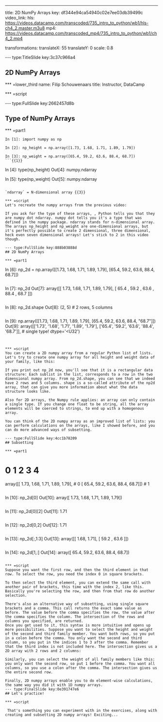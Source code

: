 ---
title: 2D NumPy Arrays
key: df344e94ca54940c02e7ee03db39499c
video_link:
    hls: https://videos.datacamp.com/transcoded/735_intro_to_python/wb1/hls-ch4_2.master.m3u8
    mp4: https://videos.datacamp.com/transcoded_mp4/735_intro_to_python/wb1/ch4_2.mp4

transformations:
    translateX: 55
    translateY: 0
    scale: 0.8

--- type:TitleSlide key:3c37c966a4
## 2D NumPy Arrays

*** =lower_third
name: Filip Schouwenaars
title: Instructor, DataCamp

*** =script


--- type:FullSlide key:2662457d8b
## Type of NumPy Arrays

*** =part1
```
In [1]: import numpy as np

In [2]: np_height = np.array([1.73, 1.68, 1.71, 1.89, 1.79])

In [3]: np_weight = np.array([65.4, 59.2, 63.6, 88.4, 68.7])
```{{1}}
```
In [4]: type(np_height)
Out[4]: numpy.ndarray

In [5]: type(np_weight)
Out[5]: numpy.ndarray
```{{2}}

`ndarray` = N-dimensional array {{3}}

*** =script
Let's recreate the numpy arrays from the previous video:

If you ask for the type of these arrays, , Python tells you that they are numpy dot ndarray. numpy dot tells you it's a type that was defined in the numpy package. ndarray stands for n-dimensional array. The arrays np_height and np_weight are one-dimensional arrays, but it's perfectly possible to create 2 dimensional, three dimensional, heck even seven dimensional arrays! Let's stick to 2 in this video though.

--- type:FullSlide key:888b03888d
## 2D NumPy Arrays

*** =part1
```
In [6]: np_2d = np.array([[1.73, 1.68, 1.71, 1.89, 1.79],
                          [65.4, 59.2, 63.6, 88.4, 68.7]])
``` {{1}}
```
In [7]: np_2d
Out[7]:
array([[  1.73,   1.68,   1.71,   1.89,   1.79],
       [ 65.4 ,  59.2 ,  63.6 ,  88.4 ,  68.7 ]])
```{{2}}
```
In [8]: np_2d.shape
Out[8]: (2, 5)    # 2 rows, 5 columns
```{{3}}
```
In [9]: np.array([[1.73, 1.68, 1.71, 1.89, 1.79],
                  [65.4, 59.2, 63.6, 88.4, "68.7"]])
Out[9]:
array([['1.73', '1.68', '1.71', '1.89', '1.79'],
       ['65.4', '59.2', '63.6', '88.4', '68.7']],     # single type!
      dtype='<U32')
```{{4}}


*** =script
You can create a 2D numpy array from a regular Python list of lists. Let's try to create one numpy array for all height and weight data of your family, like this:

If you print out np_2d now, you'll see that it is a rectangular data structure: Each sublist in the list, corresponds to a row in the two dimensional numpy array. From np_2d.shape, you can see that we indeed have 2 rows and 5 columns. shape is a so-called attribute of the np2d array, that can give you more information about what the data structure looks like.

Also for 2D arrays, the Numpy rule applies: an array can only contain a single type. If you change one float to be string, all the array elements will be coerced to strings, to end up with a homogenous array.

You can think of the 2D numpy array as an improved list of lists: you can perform calculations on the arrays, like I showed before, and you can do more advanced ways of subsetting.

--- type:FullSlide key:4cc1b78209
## Subsetting

*** =part1
```
#           0       1       2       3       4
array([[  1.73,   1.68,   1.71,   1.89,   1.79],   # 0
       [  65.4,   59.2,   63.6,   88.4,   68.7]])  # 1
```

```
In [10]: np_2d[0]
Out[10]: array([ 1.73,  1.68,  1.71,  1.89,  1.79])
```{{1}}
```
In [11]: np_2d[0][2]
Out[11]: 1.71
```{{2}}
```
In [12]: np_2d[0,2]
Out[12]: 1.71
```{{3}}
```
In [13]: np_2d[:,1:3]
Out[13]: array([[  1.68,   1.71],
                [ 59.2 ,  63.6 ]])
```{{4}}
```
In [14]: np_2d[1,:]
Out[14]: array([ 65.4,  59.2,  63.6,  88.4,  68.7])
``` {{5}}

*** =script
Suppose you want the first row, and then the third element in that row. To select the row, you need the index 0 in square brackets.

To then select the third element, you can extend the same call with another pair of brackets, this time with the index 2, like this. Basically you're selecting the row, and then from that row do another selection.

There's also an alternative way of subsetting, using single square brackets and a comma. This call returns the exact same value as before. The value before the comma specifies the row, the value after the comma specifies the column. The intersection of the rows and columns you specified, are returned.
Once you get used to it, this syntax is more intuitive and opens up more possibilities. Suppose you want to select the height and weight of the second and third family member. You want both rows, so you put in a colon before the comma. You only want the second and third column, so you put in the indices 1 to 3 after the comma. Remember that the third index is not included here. The intersection gives us a 2D array with 2 rows and 2 columns:

Similarly, you can select the weight of all family members like this: you only want the second row, so put 1 before the comma. You want all columns, so you use a colon after the comma. The intersection gives us the entire second row.

Finally, 2D numpy arrays enable you to do element-wise calculations, the same way you did it with 1D numpy arrays.
--- type:FinalSlide key:0e391747e6
## Let's practice!

*** =script

 That's something you can experiment with in the exercises, along with creating and subsetting 2D numpy arrays! Exciting...